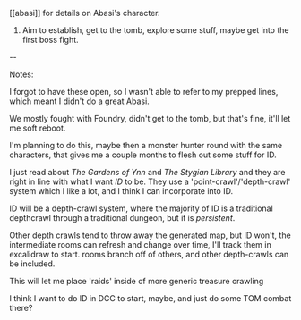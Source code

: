 [[abasi]] for details on Abasi's character.

1. Aim to establish, get to the tomb, explore some stuff, maybe get into the first boss fight.

--

Notes:

I forgot to have these open, so I wasn't able to refer to my prepped lines, which meant I didn't do a great Abasi.

We mostly fought with Foundry, didn't get to the tomb, but that's fine, it'll let me soft reboot.

I'm planning to do this, maybe then a monster hunter round with the same characters, that gives me a couple months to
flesh out some stuff for ID.

I just read about _The Gardens of Ynn_ and _The Stygian Library_ and they are right in line with what I want _ID_ to be.
They use a 'point-crawl'/'depth-crawl' system which I like a lot, and I think I can incorporate into ID. 

ID will be a depth-crawl system, where the majority of ID is a traditional depthcrawl through a traditional dungeon, but
it is _persistent_.

Other depth crawls tend to throw away the generated map, but ID won't, the intermediate rooms can refresh and change
over time, I'll track them in excalidraw to start. rooms branch off of others, and other depth-crawls can be included.

This will let me place 'raids' inside of more generic treasure crawling

I think I want to do ID in DCC to start, maybe, and just do some TOM combat there?
